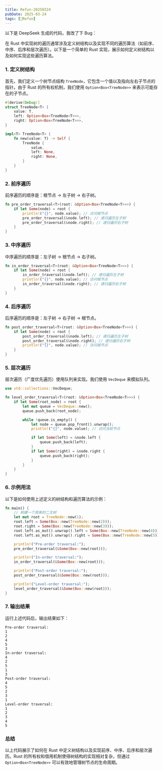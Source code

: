 ```yaml
---
title: Refun-20250324
pubDate: 2025-03-24
tags: [🍡Refun]
---
```


以下是 DeepSeek 生成的代码，我改了下 Bug：

在 Rust 中实现树的遍历通常涉及定义树结构以及实现不同的遍历算法（如前序、中序、后序和层次遍历）。以下是一个简单的 Rust 实现，展示如何定义树结构以及如何实现这些遍历算法。

### 1. 定义树结构

首先，我们定义一个树节点结构 `TreeNode`，它包含一个值以及指向左右子节点的指针。由于 Rust 的所有权机制，我们使用 `Option<Box<TreeNode>>` 来表示可能存在的子节点。

```rust
#[derive(Debug)]
struct TreeNode<T> {
    value: T,
    left: Option<Box<TreeNode<T>>>,
    right: Option<Box<TreeNode<T>>>,
}

impl<T> TreeNode<T> {
    fn new(value: T) -> Self {
        TreeNode {
            value,
            left: None,
            right: None,
        }
    }
}
```

### 2. 前序遍历

前序遍历的顺序是：根节点 -> 左子树 -> 右子树。

```rust
fn pre_order_traversal<T>(root: &Option<Box<TreeNode<T>>>) {
    if let Some(node) = root {
        println!("{}", node.value); // 访问根节点
        pre_order_traversal(&node.left); // 递归遍历左子树
        pre_order_traversal(&node.right); // 递归遍历右子树
    }
}
```

### 3. 中序遍历

中序遍历的顺序是：左子树 -> 根节点 -> 右子树。

```rust
fn in_order_traversal<T>(root: &Option<Box<TreeNode<T>>>) {
    if let Some(node) = root {
        in_order_traversal(&node.left); // 递归遍历左子树
        println!("{}", node.value); // 访问根节点
        in_order_traversal(&node.right); // 递归遍历右子树
    }
}
```

### 4. 后序遍历

后序遍历的顺序是：左子树 -> 右子树 -> 根节点。

```rust
fn post_order_traversal<T>(root: &Option<Box<TreeNode<T>>>) {
    if let Some(node) = root {
        post_order_traversal(&node.left); // 递归遍历左子树
        post_order_traversal(&node.right); // 递归遍历右子树
        println!("{}", node.value); // 访问根节点
    }
}
```

### 5. 层次遍历

层次遍历（广度优先遍历）使用队列来实现。我们使用 `VecDeque` 来模拟队列。

```rust
use std::collections::VecDeque;

fn level_order_traversal<T>(root: &Option<Box<TreeNode<T>>>) {
    if let Some(root_node) = root {
        let mut queue = VecDeque::new();
        queue.push_back(root_node);

        while !queue.is_empty() {
            let node = queue.pop_front().unwrap();
            println!("{}", node.value); // 访问当前节点

            if let Some(left) = &node.left {
                queue.push_back(left);
            }
            if let Some(right) = &node.right {
                queue.push_back(right);
            }
        }
    }
}
```

### 6. 示例用法

以下是如何使用上述定义的树结构和遍历算法的示例：

```rust
fn main() {
    // 构建一个简单的二叉树
    let mut root = TreeNode::new(1);
    root.left = Some(Box::new(TreeNode::new(2)));
    root.right = Some(Box::new(TreeNode::new(3)));
    root.left.as_mut().unwrap().left = Some(Box::new(TreeNode::new(4)));
    root.left.as_mut().unwrap().right = Some(Box::new(TreeNode::new(5)));

    println!("Pre-order traversal:");
    pre_order_traversal(&Some(Box::new(root)));

    println!("In-order traversal:");
    in_order_traversal(&Some(Box::new(root)));

    println!("Post-order traversal:");
    post_order_traversal(&Some(Box::new(root)));

    println!("Level-order traversal:");
    level_order_traversal(&Some(Box::new(root)));
}
```

### 7. 输出结果

运行上述代码后，输出结果如下：

```
Pre-order traversal:
1
2
4
5
3
In-order traversal:
4
2
5
1
3
Post-order traversal:
4
5
2
3
1
Level-order traversal:
1
2
3
4
5
```

### 总结

以上代码展示了如何在 Rust 中定义树结构以及实现前序、中序、后序和层次遍历。Rust 的所有权和借用机制使得树结构的实现相对复杂，但通过 `Option<Box<TreeNode>>` 可以有效地管理树节点的生命周期。
